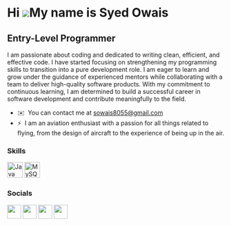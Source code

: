 Hi ![](https://user-images.githubusercontent.com/18350557/176309783-0785949b-9127-417c-8b55-ab5a4333674e.gif)My name is Syed Owais
==================================================================================================================================

Entry-Level Programmer
----------------------

I am passionate about coding and dedicated to writing clean, efficient, and effective code. I have started focusing on strengthening my programming skills to transition into a pure development role. I am eager to learn and grow under the guidance of experienced mentors while collaborating with a team to deliver high-quality software products. With my commitment to continuous learning, I am determined to build a successful career in software development and contribute meaningfully to the field.

* ✉️  You can contact me at [sowais8055@gmail.com](mailto:sowais8055@gmail.com)
* ⚡  I am an aviation enthusiast with a passion for all things related to flying, from the design of aircraft to the experience of being up in the air.

### Skills


<p align="left">
<a href="https://www.oracle.com/java/" target="_blank" rel="noreferrer"><img src="https://raw.githubusercontent.com/danielcranney/readme-generator/main/public/icons/skills/java-colored.svg" width="36" height="36" alt="Java" /></a>
<a href="https://www.mysql.com/" target="_blank" rel="noreferrer"><img src="https://raw.githubusercontent.com/danielcranney/readme-generator/main/public/icons/skills/mysql-colored.svg" width="36" height="36" alt="MySQL" /></a>
</p>


### Socials

<p align="left"> <a href="https://discord.com/users/Syed Owais#1247" target="_blank" rel="noreferrer"><img src="https://raw.githubusercontent.com/danielcranney/readme-generator/main/public/icons/socials/discord.svg" width="32" height="32" /></a> <a href="https://www.github.com/sowais1002" target="_blank" rel="noreferrer"><img src="https://raw.githubusercontent.com/danielcranney/readme-generator/main/public/icons/socials/github.svg" width="32" height="32" /></a> <a href="http://www.instagram.com/syed_owais02" target="_blank" rel="noreferrer"><img src="https://raw.githubusercontent.com/danielcranney/readme-generator/main/public/icons/socials/instagram.svg" width="32" height="32" /></a> <a href="https://www.linkedin.com/in/syed-owais1002" target="_blank" rel="noreferrer"><img src="https://raw.githubusercontent.com/danielcranney/readme-generator/main/public/icons/socials/linkedin.svg" width="32" height="32" /></a></p>
